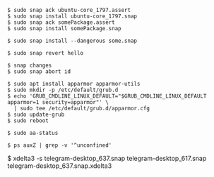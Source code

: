 ```
$ sudo snap ack ubuntu-core_1797.assert
$ sudo snap install ubuntu-core_1797.snap
$ sudo snap ack somePackage.assert
$ sudo snap install somePackage.snap

$ sudo snap install --dangerous some.snap

$ sudo snap revert hello

$ snap changes
$ sudo snap abort id
```



```
$ sudo apt install apparmor apparmor-utils
$ sudo mkdir -p /etc/default/grub.d
$ echo 'GRUB_CMDLINE_LINUX_DEFAULT="$GRUB_CMDLINE_LINUX_DEFAULT apparmor=1 security=apparmor"' \
  | sudo tee /etc/default/grub.d/apparmor.cfg
$ sudo update-grub
$ sudo reboot

$ sudo aa-status

$ ps auxZ | grep -v '^unconfined'
```

$ xdelta3 -s telegram-desktop_637.snap telegram-desktop_617.snap telegram-desktop_637.snap.xdelta3